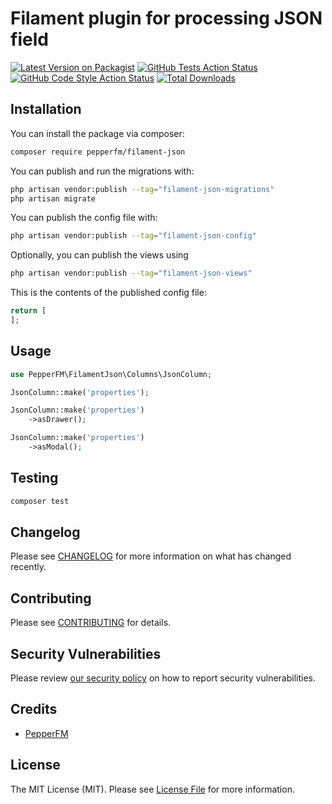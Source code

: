 # Filament plugin for processing JSON field

[![Latest Version on Packagist](https://img.shields.io/packagist/v/pepperfm/filament-json.svg?style=flat-square)](https://packagist.org/packages/pepperfm/filament-json)
[![GitHub Tests Action Status](https://img.shields.io/github/actions/workflow/status/pepperfm/filament-json/run-tests.yml?branch=main&label=tests&style=flat-square)](https://github.com/pepperfm/filament-json/actions?query=workflow%3Arun-tests+branch%3Amain)
[![GitHub Code Style Action Status](https://img.shields.io/github/actions/workflow/status/pepperfm/filament-json/fix-php-code-styling.yml?branch=main&label=code%20style&style=flat-square)](https://github.com/pepperfm/filament-json/actions?query=workflow%3A"Fix+PHP+code+styling"+branch%3Amain)
[![Total Downloads](https://img.shields.io/packagist/dt/pepperfm/filament-json.svg?style=flat-square)](https://packagist.org/packages/pepperfm/filament-json)


## Installation

You can install the package via composer:

```bash
composer require pepperfm/filament-json
```

You can publish and run the migrations with:

```bash
php artisan vendor:publish --tag="filament-json-migrations"
php artisan migrate
```

You can publish the config file with:

```bash
php artisan vendor:publish --tag="filament-json-config"
```

Optionally, you can publish the views using

```bash
php artisan vendor:publish --tag="filament-json-views"
```

This is the contents of the published config file:

```php
return [
];
```

## Usage

```php
use PepperFM\FilamentJson\Columns\JsonColumn;

JsonColumn::make('properties');

JsonColumn::make('properties')
    ->asDrawer();

JsonColumn::make('properties')
    ->asModal();
```

## Testing

```bash
composer test
```

## Changelog

Please see [CHANGELOG](CHANGELOG.md) for more information on what has changed recently.

## Contributing

Please see [CONTRIBUTING](.github/CONTRIBUTING.md) for details.

## Security Vulnerabilities

Please review [our security policy](../../security/policy) on how to report security vulnerabilities.

## Credits

- [PepperFM](https://github.com/pepperfm)

[//]: # (- [All Contributors]&#40;../../contributors&#41;)

## License

The MIT License (MIT). Please see [License File](LICENSE.md) for more information.
